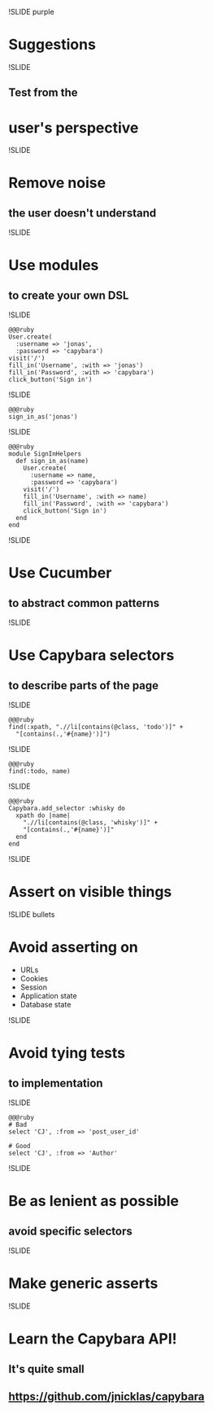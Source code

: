 !SLIDE purple

# Suggestions

!SLIDE

## Test from the
# user's perspective

!SLIDE

# Remove noise
## the user doesn't understand

!SLIDE

# Use modules
## to create your own DSL

!SLIDE

    @@@ruby
    User.create(
      :username => 'jonas',
      :password => 'capybara')
    visit('/')
    fill_in('Username', :with => 'jonas')
    fill_in('Password', :with => 'capybara')
    click_button('Sign in')

!SLIDE

    @@@ruby
    sign_in_as('jonas')

!SLIDE

    @@@ruby
    module SignInHelpers
      def sign_in_as(name)
        User.create(
          :username => name,
          :password => 'capybara')
        visit('/')
        fill_in('Username', :with => name)
        fill_in('Password', :with => 'capybara')
        click_button('Sign in')
      end
    end

!SLIDE

# Use Cucumber
## to abstract common patterns

!SLIDE

# Use Capybara selectors
## to describe parts of the page

!SLIDE

    @@@ruby
    find(:xpath, ".//li[contains(@class, 'todo')]" +
      "[contains(.,'#{name}')]")

!SLIDE

    @@@ruby
    find(:todo, name)

!SLIDE

    @@@ruby
    Capybara.add_selector :whisky do
      xpath do |name|
        ".//li[contains(@class, 'whisky')]" +
        "[contains(.,'#{name}')]"
      end
    end

!SLIDE

# Assert on visible things

!SLIDE bullets

# Avoid asserting on

* URLs
* Cookies
* Session
* Application state
* Database state

!SLIDE

# Avoid tying tests
## to implementation

!SLIDE

    @@@ruby
    # Bad
    select 'CJ', :from => 'post_user_id'

    # Good
    select 'CJ', :from => 'Author'

!SLIDE

# Be as lenient as possible
## avoid specific selectors

!SLIDE

# Make generic asserts

!SLIDE

# Learn the Capybara API!
## It's quite small
## https://github.com/jnicklas/capybara
